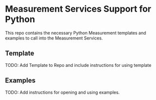 # Measurement Services Support for Python

This repo contains the necessary Python Measurement templates and examples to call into the Measurement Services.

## Template

TODO: Add Template to Repo and include instructions for using template

## Examples

TODO: Add instructions for opening and using examples.
